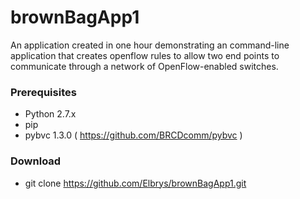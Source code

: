 # brownBagApp1
An application created in one hour demonstrating an command-line application that creates openflow rules to allow two end points to communicate through a network of OpenFlow-enabled switches.

### Prerequisites

* Python 2.7.x
* pip
* pybvc 1.3.0 ( https://github.com/BRCDcomm/pybvc )

### Download

* git clone https://github.com/Elbrys/brownBagApp1.git
